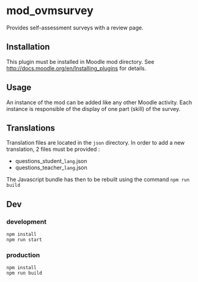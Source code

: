 # mod_ovmsurvey

Provides self-assessment surveys with a review page.

## Installation 

This plugin must be installed in Moodle mod directory.
See http://docs.moodle.org/en/Installing_plugins for details.

## Usage

An instance of the mod can be added like any other Moodle activity.
Each instance is responsible of the display of one part (skill) of the survey.

## Translations

Translation files are located in the `json` directory.
In order to add a new translation, 2 files must be provided : 
- questions_student_`lang`.json
- questions_teacher_`lang`.json

The Javascript bundle has then to be rebuilt using the command `npm run build`

## Dev

### development 
```
npm install
npm run start
```

### production
```
npm install
npm run build
```